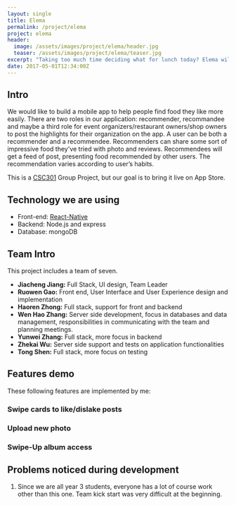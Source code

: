 ```yaml
---
layout: single
title: Elema
permalink: /project/elema
project: elema
header:
  image: /assets/images/project/elema/header.jpg
  teaser: /assets/images/project/elema/teaser.jpg
excerpt: "Taking too much time deciding what for lunch today? Elema will help you out."
date: 2017-05-01T12:34:00Z
---
```


## Intro
We would like to build a mobile app to help people find food they like more easily. There are two roles in our application: recommender, recommandee and maybe a third role for event organizers/restaurant owners/shop owners to post the highlights for their organization on the app. A user can be both a recommender and a recommendee. Recommenders can share some sort of impressive food they've tried with photo and reviews. Recommendees will get a feed of post, presenting food recommended by other users. The recommendation varies according to user’s habits.

This is a [CSC301](https://csc301-winter-2017.github.io) Group Project, but our goal is to bring it live on App Store.

## Technology we are using
- Front-end:  [React-Native](https://facebook.github.io/react-native/)
- Backend:  Node.js and express
- Database:  mongoDB

## Team Intro
This project includes a team of seven.

- __Jiacheng Jiang:__ Full Stack, UI design, Team Leader
- __Ruowen Gao:__ Front end, User Interface and User Experience design and implementation
- __Haoren Zhong:__ Full stack, support for front and backend
- __Wen Hao Zhang:__ Server side development, focus in databases and data management, responsibilities in communicating with the team and planning meetings.
- __Yunwei Zhang:__ Full stack, more focus in backend
- __Zhekai Wu:__ Server side support and tests on application functionalities
- __Tong Shen:__ Full stack, more focus on testing

## Features demo

These following features are implemented by me:

### Swipe cards to like/dislake posts

### Upload new photo

### Swipe-Up album access


## Problems noticed during development
1. Since we are all year 3 students, everyone has a lot of course work other than this one. Team kick start was very difficult at the beginning.
